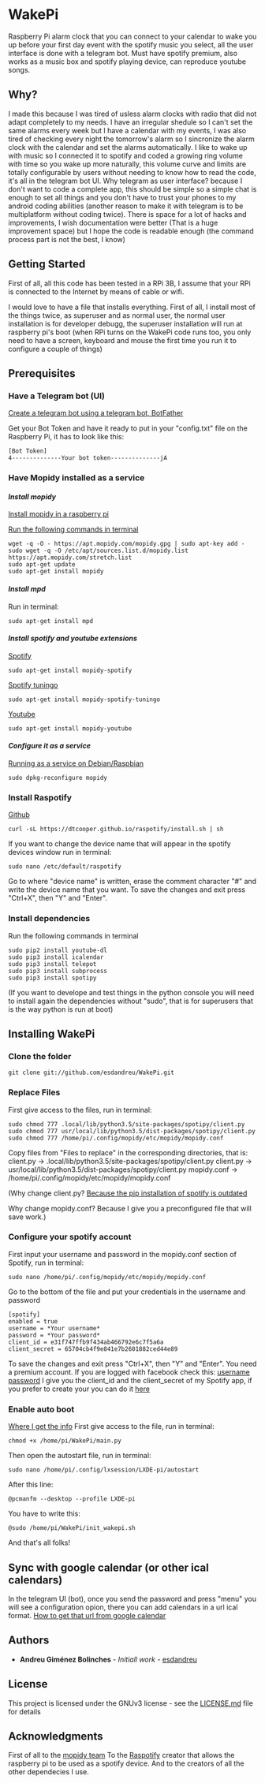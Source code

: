 # WakePi

Raspberry Pi alarm clock that you can connect to your calendar to wake you up before your first day event with the spotify music you select, all the user interface is done with a telegram bot. Must have spotify premium, also works as a music box and spotify playing device, can reproduce youtube songs.

## Why?

I made this because I was tired of usless alarm clocks with radio that did not adapt completely to my needs. I have an irregular shedule so I can't set the same alarms every week but I have a calendar with my events, I was also tired of checking every night the tomorrow's alarm so I sincronize the alarm clock with the calendar and set the alarms automatically. I like to wake up with music so I connected it to spotify and coded a growing ring volume with time so you wake up more naturally, this volume curve and limits are totally configurable by users without needing to know how to read the code, it's all in the telegram bot UI. Why telegram as user interface? because I don't want to code a complete app, this should be simple so a simple chat is enough to set all things and you don't have to trust your phones to my android coding abilities (another reason to make it with telegram is to be multiplatform without coding twice). There is space for a lot of hacks and improvements, I wish documentation were better (That is a huge improvement space) but I hope the code is readable enough (the command process part is not the best, I know)

## **Getting Started**

First of all, all this code has been tested in a RPi 3B, I assume that your RPi is connected to the Internet by means of cable or wifi.

I would love to have a file that installs everything. First of all, I install most of the things twice, as superuser and as normal user, the normal user installation is for developer debugg, the superuser installation will run at raspberry pi's boot (when RPi turns on the WakePi code runs too, you only need to have a screen, keyboard and mouse the first time you run it to configure a couple of things)

## Prerequisites
### Have a Telegram bot (UI)
[Create a telegram bot using a telegram bot, BotFather](https://core.telegram.org/bots#6-botfather)

Get your Bot Token and have it ready to put in your "config.txt" file on the Raspberry Pi, it has to look like this:
```
[Bot Token]
4--------------Your bot token--------------jA
```
### Have Mopidy installed as a service

#### *Install mopidy*

[Install mopidy in a raspberry pi](https://docs.mopidy.com/en/latest/installation/raspberrypi/)

[Run the following commands in terminal](https://docs.mopidy.com/en/latest/installation/debian/#debian-install)
```
wget -q -O - https://apt.mopidy.com/mopidy.gpg | sudo apt-key add -
sudo wget -q -O /etc/apt/sources.list.d/mopidy.list https://apt.mopidy.com/stretch.list
sudo apt-get update
sudo apt-get install mopidy
```

#### *Install mpd*

Run in terminal:
```
sudo apt-get install mpd
```

#### *Install spotify and youtube extensions*

[Spotify](https://github.com/mopidy/mopidy-spotify)
```
sudo apt-get install mopidy-spotify
```
[Spotify tuningo](https://github.com/trygveaa/mopidy-spotify-tunigo)
```
sudo apt-get install mopidy-spotify-tuningo
```
[Youtube](https://github.com/mopidy/mopidy-youtube)
```
sudo apt-get install mopidy-youtube
```

#### *Configure it as a service*

[Running as a service on Debian/Raspbian](https://docs.mopidy.com/en/latest/service/#service-management-on-debian)
```
sudo dpkg-reconfigure mopidy
```

### Install Raspotify
[Github](https://github.com/dtcooper/raspotify)

```
curl -sL https://dtcooper.github.io/raspotify/install.sh | sh
```
If you want to change the device name that will appear in the spotify devices window run in terminal:
```
sudo nano /etc/default/raspotify
```
Go to where "device name" is written, erase the comment character "#" and write the device name that you want.
To save the changes and exit press "Ctrl+X", then "Y" and "Enter".

### Install dependencies
Run the following commands in terminal
```
sudo pip2 install youtube-dl
sudo pip3 install icalendar
sudo pip3 install telepot
sudo pip3 install subprocess
sudo pip3 install spotipy
```
(If you want to develope and test things in the python console you will need to install again the dependencies without "sudo", that is for superusers that is the way python is run at boot)

## Installing WakePi

### Clone the folder

```
git clone git://github.com/esdandreu/WakePi.git
```

### Replace Files
First give access to the files, run in terminal:
```
sudo chmod 777 .local/lib/python3.5/site-packages/spotipy/client.py
sudo chmod 777 usr/local/lib/python3.5/dist-packages/spotipy/client.py
sudo chmod 777 /home/pi/.config/mopidy/etc/mopidy/mopidy.conf
```
Copy files from "Files to replace" in the corresponding directories, that is:
client.py -> .local/lib/python3.5/site-packages/spotipy/client.py
client.py -> usr/local/lib/python3.5/dist-packages/spotipy/client.py
mopidy.conf -> /home/pi/.config/mopidy/etc/mopidy/mopidy.conf

(Why change client.py? [Because the pip installation of spotify is outdated](https://stackoverflow.com/questions/47028093/attributeerror-spotify-object-has-no-attribute-current-user-saved-tracks)

Why change mopidy.conf? Because I give you a preconfigured file that will save work.)

### Configure your spotify account
First input your username and password in the mopidy.conf section of Spotify, run in terminal:
```
sudo nano /home/pi/.config/mopidy/etc/mopidy/mopidy.conf
```
Go to the bottom of the file and put your credentials in the username and password
```
[spotify]
enabled = true
username = *Your username*
password = *Your password*
client_id = e31f747ffb9f434ab466792e6c7f5a6a
client_secret = 65704cb4f9e841e7b2601882ced44e89
```
To save the changes and exit press "Ctrl+X", then "Y" and "Enter".
You need a premium account. If you are logged with facebook check this: [username](https://www.spotify.com/account/overview/) [password](https://www.spotify.com/au/account/set-device-password/)
I give you the client_id and the client_secret of my Spotify app, if you prefer to create your you can do it [here](https://developer.spotify.com/my-applications/#!/applications)


### Enable auto boot

[Where I get the info](https://www.wikihow.com/Execute-a-Script-at-Startup-on-the-Raspberry-Pi)
First give access to the file, run in terminal:
```
chmod +x /home/pi/WakePi/main.py
```
Then open the autostart file, run in terminal:
```
sudo nano /home/pi/.config/lxsession/LXDE-pi/autostart
```
After this line:
```
@pcmanfm --desktop --profile LXDE-pi
```
You have to write this:
```
@sudo /home/pi/WakePi/init_wakepi.sh
```
And that's all folks!

## Sync with google calendar (or other ical calendars)

In the telegram UI (bot), once you send the password and press "menu" you will see a configuration opion, there you can add calendars in a url ical format. [How to get that url from google calendar](https://mas.echurchgiving.com/hc/en-us/articles/115004079647-How-do-I-get-an-iCal-feed-from-Google-Calendar-)

## Authors

* **Andreu Giménez Bolinches** - *Initiall work* - [esdandreu](https://github.com/esdandreu)

## License

This project is licensed under the GNUv3 license - see the [LICENSE.md](LICENSE.md) file for details

## Acknowledgments

First of all to the [mopidy team](https://www.mopidy.com/)
To the [Raspotify](https://github.com/dtcooper/raspotify) creator that allows the raspberry pi to be used as a spotify device.
And to the creators of all the other dependecies I use.
